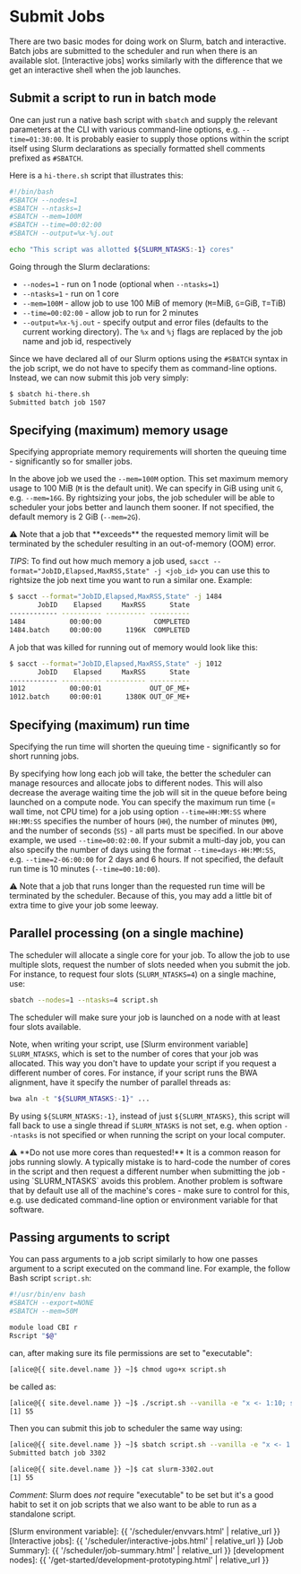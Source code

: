# Submit Jobs

There are two basic modes for doing work on Slurm, batch and interactive.  Batch jobs are submitted to the scheduler and run when there is an available slot.  [Interactive jobs] works similarly with the difference that we get an interactive shell when the job launches.


## Submit a script to run in batch mode

One can just run a native bash script with `sbatch` and supply the relevant parameters at the CLI with various command-line options, e.g. `--time=01:30:00`.
It is probably easier to supply those options within the script itself using Slurm declarations as specially formatted shell comments prefixed as `#SBATCH`. 

Here is a `hi-there.sh` script that illustrates this:

```sh
#!/bin/bash
#SBATCH --nodes=1
#SBATCH --ntasks=1
#SBATCH --mem=100M
#SBATCH --time=00:02:00
#SBATCH --output=%x-%j.out

echo "This script was allotted ${SLURM_NTASKS:-1} cores"
```

Going through the Slurm declarations:

* `--nodes=1` - run on 1 node (optional when `--ntasks=1`)
* `--ntasks=1` - run on 1 core
* `--mem=100M` - allow job to use 100 MiB of memory (`M`=MiB, `G`=GiB, `T`=TiB)
* `--time=00:02:00` - allow job to run for 2 minutes
* `--output=%x-%j.out` - specify output and error files (defaults to the current working directory). The `%x` and `%j` flags are replaced by the job name and job id, respectively

Since we have declared all of our Slurm options using the `#SBATCH` syntax in the job script, we do not have to specify them as command-line options.  Instead, we can now submit this job very simply:

```sh
$ sbatch hi-there.sh
Submitted batch job 1507
```

## Specifying (maximum) memory usage

<div class="alert alert-info" role="alert" markdown="1">
Specifying appropriate memory requirements will shorten the queuing time - significantly so for smaller jobs.
</div>

In the above job we used the `--mem=100M` option. This set maximum memory usage to 100 MiB (`M` is the default unit). We can specify in GiB using unit `G`, e.g. `--mem=16G`.  By rightsizing your jobs, the job scheduler will be able to scheduler your jobs better and launch them sooner.  If not specified, the default memory is 2 GiB (`--mem=2G`).

<div class="alert alert-warning" role="alert" markdown="1">
<span>⚠️</span> Note that a job that **exceeds** the requested memory limit will be terminated by the scheduler resulting in an out-of-memory (OOM) error.
</div>

_TIPS_: To find out how much memory a job used, `sacct --format="JobID,Elapsed,MaxRSS,State" -j <job_id>` you can use this to rightsize the job next time you want to run a similar one.  Example:

```sh
$ sacct --format="JobID,Elapsed,MaxRSS,State" -j 1484
       JobID    Elapsed     MaxRSS      State 
------------ ---------- ---------- ---------- 
1484           00:00:00             COMPLETED 
1484.batch     00:00:00      1196K  COMPLETED 
```

A job that was killed for running out of memory would look like this:
```sh
$ sacct --format="JobID,Elapsed,MaxRSS,State" -j 1012
       JobID    Elapsed     MaxRSS      State 
------------ ---------- ---------- ---------- 
1012           00:00:01            OUT_OF_ME+ 
1012.batch     00:00:01      1380K OUT_OF_ME+ 
```


## Specifying (maximum) run time

<div class="alert alert-info" role="alert" markdown="1">
Specifying the run time will shorten the queuing time - significantly so for short running jobs.
</div>

By specifying how long each job will take, the better the scheduler can manage resources and allocate jobs to different nodes.  This will also decrease the average waiting time the job will sit in the queue before being launched on a compute node.  You can specify the maximum run time (= wall time, not CPU time) for a job using option `--time=HH:MM:SS` where `HH:MM:SS` specifies the number of hours (`HH`), the number of minutes (`MM`), and the number of seconds (`SS`) - all parts must be specified.  In our above example, we used `--time=00:02:00`.  If your submit a multi-day job, you can also specify the number of days using the format `--time=days-HH:MM:SS`, e.g. `--time=2-06:00:00` for 2 days and 6 hours.
If not specified, the default run time is 10 minutes (`--time=00:10:00`).

<div class="alert alert-warning" role="alert" markdown="1">
<span>⚠️</span> Note that a job that runs longer than the requested run time will be terminated by the scheduler.  Because of this, you may add a little bit of extra time to give your job some leeway.
</div>


<!--
## Using local scratch storage

Each compute node has {{ site.data.specs.local_scratch_size_min }}-{{ site.data.specs.local_scratch_size_max }} TiB of [local scratch storage]({{ '/about/specs.html#scratch-storage' | relative_url }}) which is fast and ideal for temporary, intermediate data files that are only needed for the length of a job.  This scratch storage is unique to each machine and shared among all users and jobs running on the same machine. 

<div class="alert alert-warning" role="alert" markdown="1">
Please please <a href="using-local-scratch.html">cleanup local scratch afterward</a>.  This maximizes the chance for compute nodes having enough available space, reduces the queuing times, and minimizes the risk for running out of local scratch.
</div>
-->


## Parallel processing (on a single machine)

The scheduler will allocate a single core for your job.  To allow the job to use multiple slots, request the number of slots needed when you submit the job.  For instance, to request four slots (`SLURM_NTASKS=4`) on a single machine, use:
```sh
sbatch --nodes=1 --ntasks=4 script.sh
```
The scheduler will make sure your job is launched on a node with at least four slots available.

Note, when writing your script, use [Slurm environment variable] `SLURM_NTASKS`, which is set to the number of cores that your job was allocated.  This way you don't have to update your script if you request a different number of cores.  For instance, if your script runs the BWA alignment, have it specify the number of parallel threads as:

```sh
bwa aln -t "${SLURM_NTASKS:-1}" ...
```

By using `${SLURM_NTASKS:-1}`, instead of just `${SLURM_NTASKS}`, this script will fall back to use a single thread if `SLURM_NTASKS` is not set, e.g. when option `--ntasks` is not specified or when running the script on your local computer.


<div class="alert alert-warning" role="alert" markdown="1">
<span>⚠️</span> **Do not use more cores than requested!**  It is a common reason for jobs running slowly.  A typically mistake is to hard-code the number of cores in the script and then request a different number when submitting the job - using `SLURM_NTASKS` avoids this problem.  Another problem is software that by default use all of the machine's cores - make sure to control for this, e.g. use dedicated command-line option or environment variable for that software.
</div>


## Passing arguments to script

You can pass arguments to a job script similarly to how one passes argument to a script executed on the command line.  For example, the follow Bash script `script.sh`:

```sh
#!/usr/bin/env bash
#SBATCH --export=NONE
#SBATCH --mem=50M 

module load CBI r
Rscript "$@"
```

can, after making sure its file permissions are set to "executable":

```sh
[alice@{{ site.devel.name }} ~]$ chmod ugo+x script.sh
```

be called as:

```sh
[alice@{{ site.devel.name }} ~]$ ./script.sh --vanilla -e "x <- 1:10; sum(x)"
[1] 55
```

Then you can submit this job to scheduler the same way using:

```sh
[alice@{{ site.devel.name }} ~]$ sbatch script.sh --vanilla -e "x <- 1:10; sum(x)"
Submitted batch job 3302

[alice@{{ site.devel.name }} ~]$ cat slurm-3302.out
[1] 55
```

_Comment_: Slurm does _not_ require "executable" to be set but it's a good habit to set it on job scripts that we also want to be able to run as a standalone script.


[Slurm environment variable]: {{ '/scheduler/envvars.html' | relative_url }}
[Interactive jobs]: {{ '/scheduler/interactive-jobs.html' | relative_url }}
[Job Summary]: {{ '/scheduler/job-summary.html' | relative_url }}
[development nodes]: {{ '/get-started/development-prototyping.html' | relative_url }}
